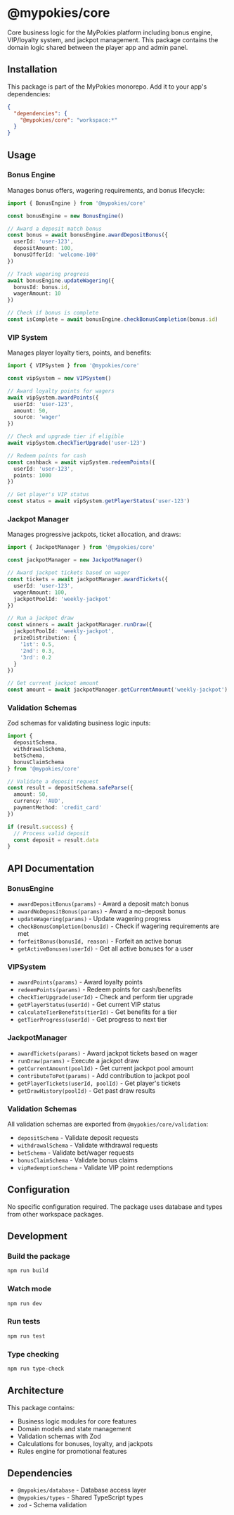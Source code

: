 # @mypokies/core

Core business logic for the MyPokies platform including bonus engine, VIP/loyalty system, and jackpot management. This package contains the domain logic shared between the player app and admin panel.

## Installation

This package is part of the MyPokies monorepo. Add it to your app's dependencies:

```json
{
  "dependencies": {
    "@mypokies/core": "workspace:*"
  }
}
```

## Usage

### Bonus Engine

Manages bonus offers, wagering requirements, and bonus lifecycle:

```typescript
import { BonusEngine } from '@mypokies/core'

const bonusEngine = new BonusEngine()

// Award a deposit match bonus
const bonus = await bonusEngine.awardDepositBonus({
  userId: 'user-123',
  depositAmount: 100,
  bonusOfferId: 'welcome-100'
})

// Track wagering progress
await bonusEngine.updateWagering({
  bonusId: bonus.id,
  wagerAmount: 10
})

// Check if bonus is complete
const isComplete = await bonusEngine.checkBonusCompletion(bonus.id)
```

### VIP System

Manages player loyalty tiers, points, and benefits:

```typescript
import { VIPSystem } from '@mypokies/core'

const vipSystem = new VIPSystem()

// Award loyalty points for wagers
await vipSystem.awardPoints({
  userId: 'user-123',
  amount: 50,
  source: 'wager'
})

// Check and upgrade tier if eligible
await vipSystem.checkTierUpgrade('user-123')

// Redeem points for cash
const cashback = await vipSystem.redeemPoints({
  userId: 'user-123',
  points: 1000
})

// Get player's VIP status
const status = await vipSystem.getPlayerStatus('user-123')
```

### Jackpot Manager

Manages progressive jackpots, ticket allocation, and draws:

```typescript
import { JackpotManager } from '@mypokies/core'

const jackpotManager = new JackpotManager()

// Award jackpot tickets based on wager
const tickets = await jackpotManager.awardTickets({
  userId: 'user-123',
  wagerAmount: 100,
  jackpotPoolId: 'weekly-jackpot'
})

// Run a jackpot draw
const winners = await jackpotManager.runDraw({
  jackpotPoolId: 'weekly-jackpot',
  prizeDistribution: {
    '1st': 0.5,
    '2nd': 0.3,
    '3rd': 0.2
  }
})

// Get current jackpot amount
const amount = await jackpotManager.getCurrentAmount('weekly-jackpot')
```

### Validation Schemas

Zod schemas for validating business logic inputs:

```typescript
import {
  depositSchema,
  withdrawalSchema,
  betSchema,
  bonusClaimSchema
} from '@mypokies/core'

// Validate a deposit request
const result = depositSchema.safeParse({
  amount: 50,
  currency: 'AUD',
  paymentMethod: 'credit_card'
})

if (result.success) {
  // Process valid deposit
  const deposit = result.data
}
```

## API Documentation

### BonusEngine

- `awardDepositBonus(params)` - Award a deposit match bonus
- `awardNoDepositBonus(params)` - Award a no-deposit bonus
- `updateWagering(params)` - Update wagering progress
- `checkBonusCompletion(bonusId)` - Check if wagering requirements are met
- `forfeitBonus(bonusId, reason)` - Forfeit an active bonus
- `getActiveBonuses(userId)` - Get all active bonuses for a user

### VIPSystem

- `awardPoints(params)` - Award loyalty points
- `redeemPoints(params)` - Redeem points for cash/benefits
- `checkTierUpgrade(userId)` - Check and perform tier upgrade
- `getPlayerStatus(userId)` - Get current VIP status
- `calculateTierBenefits(tierId)` - Get benefits for a tier
- `getTierProgress(userId)` - Get progress to next tier

### JackpotManager

- `awardTickets(params)` - Award jackpot tickets based on wager
- `runDraw(params)` - Execute a jackpot draw
- `getCurrentAmount(poolId)` - Get current jackpot pool amount
- `contributeToPot(params)` - Add contribution to jackpot pool
- `getPlayerTickets(userId, poolId)` - Get player's tickets
- `getDrawHistory(poolId)` - Get past draw results

### Validation Schemas

All validation schemas are exported from `@mypokies/core/validation`:

- `depositSchema` - Validate deposit requests
- `withdrawalSchema` - Validate withdrawal requests
- `betSchema` - Validate bet/wager requests
- `bonusClaimSchema` - Validate bonus claims
- `vipRedemptionSchema` - Validate VIP point redemptions

## Configuration

No specific configuration required. The package uses database and types from other workspace packages.

## Development

### Build the package

```bash
npm run build
```

### Watch mode

```bash
npm run dev
```

### Run tests

```bash
npm run test
```

### Type checking

```bash
npm run type-check
```

## Architecture

This package contains:
- Business logic modules for core features
- Domain models and state management
- Validation schemas with Zod
- Calculations for bonuses, loyalty, and jackpots
- Rules engine for promotional features

## Dependencies

- `@mypokies/database` - Database access layer
- `@mypokies/types` - Shared TypeScript types
- `zod` - Schema validation
